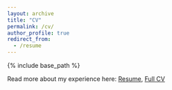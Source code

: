 ```yaml
---
layout: archive
title: "CV"
permalink: /cv/
author_profile: true
redirect_from:
  - /resume
---
```


{% include base_path %}

Read more about my experience here: <a href="https://drive.google.com/file/d/16zLvKctehJvZacTqg7H17zGcpJegcKPz/view?usp=sharing">Resume</a>, <a href="https://docs.google.com/document/d/1fVXjq2zpsLfV2D0ZVPjSc5PEJuSGxBjOFSl-BDnDwGc/edit?usp=sharing">Full CV</a>

<object data="{{ site.url }}{{ site.baseurl }}/files/Eagle_Resume.pdf" width="1000" height="1000" type="application/pdf"></object>

